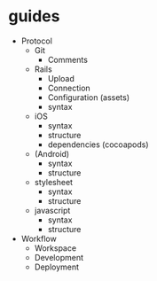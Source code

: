 guides
======


* Protocol
  * Git
    * Comments
  * Rails
    * Upload
    * Connection
    * Configuration (assets)
    * syntax
  * iOS
    * syntax
    * structure
    * dependencies (cocoapods)
  * (Android)
    * syntax
    * structure
  * stylesheet
    * syntax
    * structure
  * javascript
    * syntax
    * structure
* Workflow
  * Workspace
  * Development
  * Deployment
